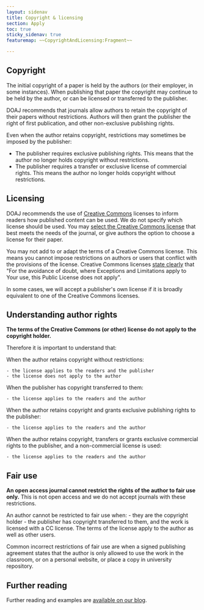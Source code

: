 ```yaml
---
layout: sidenav
title: Copyright & licensing
section: Apply
toc: true
sticky_sidenav: true
featuremap: ~~CopyrightAndLicensing:Fragment~~

---
```


## Copyright

The initial copyright of a paper is held by the authors (or their employer, in some instances). When publishing that paper the copyright may continue to be held by the author, or can be licensed or transferred to the publisher.

DOAJ recommends that journals allow authors to retain the copyright of their papers without restrictions. Authors will then grant the publisher the right of first publication, and other non-exclusive publishing rights.

Even when the author retains copyright, restrictions may sometimes be imposed by the publisher:

 - The publisher requires exclusive publishing rights. This means that the author no longer holds copyright without restrictions.
 - The publisher requires a transfer or exclusive license of commercial rights. This means the author no longer holds copyright without restrictions.

## Licensing

DOAJ recommends the use of [Creative Commons](https://creativecommons.org/share-your-work/) licenses to inform readers how published content can be used. We do not specify which license should be used. You may [select the Creative Commons license](https://creativecommons.org/choose/) that best meets the needs of the journal, or give authors the option to choose a license for their paper. 

You may not add to or adapt the terms of a Creative Commons license. This means you cannot impose restrictions on authors or users that conflict with the provisions of the license. Creative Commons licenses [state clearly](https://creativecommons.org/licenses/by-sa/4.0/legalcode) that "For the avoidance of doubt, where Exceptions and Limitations apply to Your use, this Public License does not apply".

In some cases, we will accept a publisher's own license if it is broadly equivalent to one of the Creative Commons licenses.

## Understanding author rights

**The terms of the Creative Commons (or other) license do not apply to the copyright holder.**

Therefore it is important to understand that:

When the author retains copyright without restrictions:
 
 	- the license applies to the readers and the publisher 
 	- the license does not apply to the author
 	
When the publisher has copyright transferred to them:
 
 	- the license applies to the readers and the author
 	
When the author retains copyright and grants exclusive publishing rights to the publisher:
 
 	- the license applies to the readers and the author
 	
When the author retains copyright, transfers or grants exclusive commercial rights to the publisher, and a non-commercial license is used:
 
 	- the license applies to the readers and the author
 
## Fair use
 
**An open access journal cannot restrict the rights of the author to fair use only.** This is not open access and we do not accept journals with these restrictions. 
 
An author cannot be restricted to fair use when:
 	- they are the copyright holder
 	- the publisher has copyright transferred to them, and the work is licensed with a CC license. The terms of the license apply to the author as well as other users.

Common incorrect restrictions of fair use are when a signed publishing agreement states that the author is only allowed to use the work in the classroom, or on a personal website, or place a copy in university repository.

## Further reading

Further reading and examples are [available on our blog](https://blog.doaj.org/?s=copyright+and+licensing+-+part).

